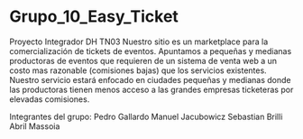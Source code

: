 # Grupo_10_Easy_Ticket
Proyecto Integrador DH TN03
Nuestro sitio es un marketplace para la comercialización de tickets de eventos. Apuntamos a pequeñas y medianas productoras de eventos que requieren de un sistema de venta web a un costo mas razonable (comisiones bajas) que los servicios existentes. Nuestro servicio estará enfocado en ciudades pequeñas y medianas donde las productoras tienen menos acceso a las grandes empresas ticketeras por elevadas comisiones.

Integrantes del grupo:
Pedro Gallardo
Manuel Jacubowicz
Sebastian Brilli
Abril Massoia




